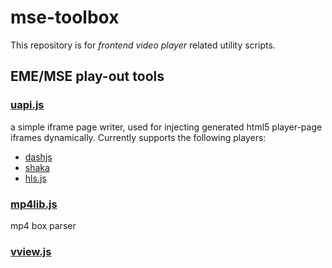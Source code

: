 # mse-toolbox
This repository is for *frontend video player* related utility scripts.

## EME/MSE play-out tools

### [uapi.js](uapi/)
a simple iframe page writer, used for injecting generated html5 player-page iframes dynamically. Currently supports the following players:
 - [dashjs](https://github.com/Dash-Industry-Forum/dash.js)
 - [shaka](https://github.com/google/shaka-player)
 - [hls.js](https://github.com/video-dev/hls.js)

### [mp4lib.js](mp4lib/)
mp4 box parser

### [vview.js](vview/)
